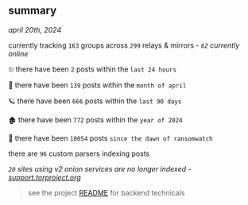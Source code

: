 
## summary
_april 20th, 2024_

currently tracking `163` groups across `299` relays & mirrors - _`62` currently online_

⏲ there have been `2` posts within the `last 24 hours`

🦈 there have been `139` posts within the `month of april`

🪐 there have been `666` posts within the `last 90 days`

🏚 there have been `772` posts within the `year of 2024`

🦕 there have been `10054` posts `since the dawn of ransomwatch`

there are `96` custom parsers indexing posts

_`20` sites using v2 onion services are no longer indexed - [support.torproject.org](https://support.torproject.org/onionservices/v2-deprecation/)_

> see the project [README](https://github.com/joshhighet/ransomwatch#ransomwatch--) for backend technicals
